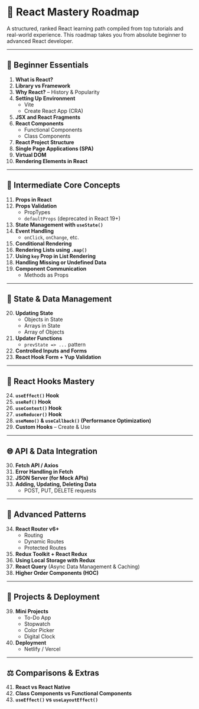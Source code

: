 # 🚀 React Mastery Roadmap

A structured, ranked React learning path compiled from top tutorials and real-world experience. This roadmap takes you from absolute beginner to advanced React developer.

---

## 🥇 Beginner Essentials

1. **What is React?**
2. **Library vs Framework**
3. **Why React?** – History & Popularity
4. **Setting Up Environment**
   - Vite
   - Create React App (CRA)
5. **JSX and React Fragments**
6. **React Components**
   - Functional Components
   - Class Components
7. **React Project Structure**
8. **Single Page Applications (SPA)**
9. **Virtual DOM**
10. **Rendering Elements in React**

---

## 🥈 Intermediate Core Concepts

11. **Props in React**
12. **Props Validation**
    - PropTypes
    - `defaultProps` (deprecated in React 19+)
13. **State Management with `useState()`**
14. **Event Handling**
    - `onClick`, `onChange`, etc.
15. **Conditional Rendering**
16. **Rendering Lists using `.map()`**
17. **Using `key` Prop in List Rendering**
18. **Handling Missing or Undefined Data**
19. **Component Communication**
    - Methods as Props

---

## 🥉 State & Data Management

20. **Updating State**
    - Objects in State
    - Arrays in State
    - Array of Objects
21. **Updater Functions**
    - `prevState => ...` pattern
22. **Controlled Inputs and Forms**
23. **React Hook Form + Yup Validation**

---

## 🧠 React Hooks Mastery

24. **`useEffect()` Hook**
25. **`useRef()` Hook**
26. **`useContext()` Hook**
27. **`useReducer()` Hook**
28. **`useMemo()` & `useCallback()` (Performance Optimization)**
29. **Custom Hooks** – Create & Use

---

## 🌐 API & Data Integration

30. **Fetch API / Axios**
31. **Error Handling in Fetch**
32. **JSON Server (for Mock APIs)**
33. **Adding, Updating, Deleting Data**
    - POST, PUT, DELETE requests

---

## 🧩 Advanced Patterns

34. **React Router v6+**
    - Routing
    - Dynamic Routes
    - Protected Routes
35. **Redux Toolkit + React Redux**
36. **Using Local Storage with Redux**
37. **React Query** (Async Data Management & Caching)
38. **Higher Order Components (HOC)**

---

## 🚀 Projects & Deployment

39. **Mini Projects**
    - To-Do App
    - Stopwatch
    - Color Picker
    - Digital Clock
40. **Deployment**
    - Netlify / Vercel

---

## ⚖️ Comparisons & Extras

41. **React vs React Native**
42. **Class Components vs Functional Components**
43. **`useEffect()` vs `useLayoutEffect()`**
